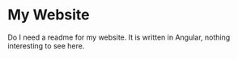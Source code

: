 # My Website

Do I need a readme for my website.
It is written in Angular, nothing interesting to see here.
